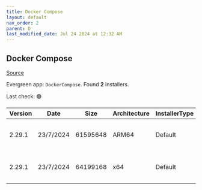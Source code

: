 ```yaml
---
title: Docker Compose
layout: default
nav_order: 2
parent: D
last_modified_date: Jul 24 2024 at 12:32 AM
---
```


## Docker Compose

[Source](https://github.com/docker/compose)

Evergreen app: `DockerCompose`. Found **2** installers.

Last check: 🟢

| Version | Date      | Size     | Architecture | InstallerType | Type | URI                                                                                                                                                                                              |
| ------- | --------- | -------- | ------------ | ------------- | ---- | ------------------------------------------------------------------------------------------------------------------------------------------------------------------------------------------------ |
| 2.29.1  | 23/7/2024 | 61595648 | ARM64        | Default       | exe  | [https://github.com/docker/compose/releases/download/v2.29.1/docker-compose-windows-aarch64.exe](https://github.com/docker/compose/releases/download/v2.29.1/docker-compose-windows-aarch64.exe) |
| 2.29.1  | 23/7/2024 | 64199168 | x64          | Default       | exe  | [https://github.com/docker/compose/releases/download/v2.29.1/docker-compose-windows-x86_64.exe](https://github.com/docker/compose/releases/download/v2.29.1/docker-compose-windows-x86_64.exe)   |
